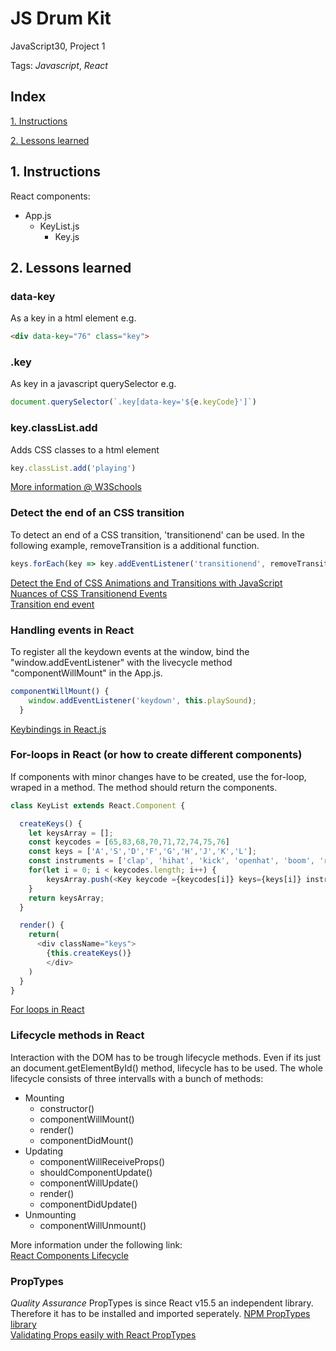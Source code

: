 # JS Drum Kit
JavaScript30, Project 1

Tags: *Javascript*, *React*


## Index

[1. Instructions](#1-instructions/) 

[2. Lessons learned](#2-lessons-learned)
  
## 1. Instructions
React components:
* App.js
  * KeyList.js
    * Key.js
  
## 2. Lessons learned
### data-key
As a key in a html element
e.g.
```html
<div data-key="76" class="key">
```
  
### .key
As key in a javascript querySelector
e.g.
```javascript
document.querySelector(`.key[data-key='${e.keyCode}']`)
```
  
### key.classList.add
Adds CSS classes to a html element 
```javascript
key.classList.add('playing')
``` 
[More information @ W3Schools](https://www.w3schools.com/jsref/prop_element_classlist.asp)  
  
### Detect the end of an CSS transition
To detect an end of a CSS transition, 'transitionend' can be used.
In the following example, removeTransition is a additional function.
```javascript
keys.forEach(key => key.addEventListener('transitionend', removeTransition));
```  
[Detect the End of CSS Animations and Transitions with JavaScript](https://jonsuh.com/blog/detect-the-end-of-css-animations-and-transitions-with-javascript/)  
[Nuances of CSS Transitionend Events](https://seesparkbox.com/foundry/css_transitionend_event)  
[Transition end event](https://www.w3schools.com/jsref/event_transitionend.asp)  
  
### Handling events in React
To register all the keydown events at the window, bind the "window.addEventListener" with the livecycle method "componentWillMount" in the App.js. 
```javascript
componentWillMount() {
    window.addEventListener('keydown', this.playSound);
  }
```
[Keybindings in React.js](https://medium.com/@alroth/keybindings-in-react-js-252007d3bdd9)

### For-loops in React (or how to create different components)
If components with minor changes have to be created, use the for-loop, wraped in a method. The method should return the components.
```javascript
class KeyList extends React.Component {

  createKeys() {
    let keysArray = [];
    const keycodes = [65,83,68,70,71,72,74,75,76]
    const keys = ['A','S','D','F','G','H','J','K','L'];
    const instruments = ['clap', 'hihat', 'kick', 'openhat', 'boom', 'ride', 'snare', 'tom', 'tink'];
    for(let i = 0; i < keycodes.length; i++) {
        keysArray.push(<Key keycode ={keycodes[i]} keys={keys[i]} instrument={instruments[i]} />) 
    }
    return keysArray;
  }

  render() {
    return(
      <div className="keys">
        {this.createKeys()}
        </div>
    )
  }
}
```
[For loops in React](https://blog.cloudboost.io/for-loops-in-react-render-no-you-didnt-6c9f4aa73778)  

### Lifecycle methods in React
Interaction with the DOM has to be trough lifecycle methods. Even if its just an document.getElementById() method, lifecycle has to be used. The whole lifecycle consists of three intervalls with a bunch of methods:  
* Mounting
  * constructor()
  * componentWillMount()
  * render()
  * componentDidMount()
* Updating
  * componentWillReceiveProps()
  * shouldComponentUpdate()
  * componentWillUpdate()
  * render()
  * componentDidUpdate()
* Unmounting
  * componentWillUnmount()  
  
More information under the following link:  
[React Components Lifecycle](https://medium.com/mofed/reacts-component-lifecycles-adf0ebc89d23)

### PropTypes
*Quality Assurance*
PropTypes is since React v15.5 an independent library. Therefore it has to be installed and imported seperately. 
[NPM PropTypes library](https://www.npmjs.com/package/prop-types)  
[Validating Props easily with React PropTypes](https://codeburst.io/validating-props-easily-with-react-proptypes-96e80208207)
